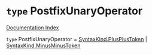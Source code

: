# `type` PostfixUnaryOperator

[Documentation Index](../README.md)

`type` PostfixUnaryOperator = [SyntaxKind.PlusPlusToken](../private.enum.SyntaxKind/README.md#plusplustoken--46) | [SyntaxKind.MinusMinusToken](../private.enum.SyntaxKind/README.md#minusminustoken--47)